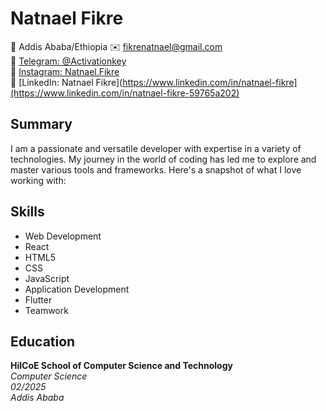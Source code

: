 # Natnael Fikre

📍 Addis Ababa/Ethiopia 
✉️ fikrenatnael@gmail.com  
📱 [Telegram: @Activationkey](https://t.me/Activationkey)  
📸 [Instagram: Natnael.Fikre](https://www.instagram.com/Natnael.Fikre)  
🔗 [LinkedIn: Natnael Fikre](https://www.linkedin.com/in/natnael-fikre](https://www.linkedin.com/in/natnael-fikre-59765a202)

## Summary

I am a passionate and versatile developer with expertise in a variety of technologies. My journey in the world of coding has led me to explore and master various tools and frameworks. Here's a snapshot of what I love working with:

## Skills

- Web Development
- React
- HTML5
- CSS
- JavaScript
- Application Development
- Flutter
- Teamwork

## Education

**HilCoE School of Computer Science and Technology**  
*Computer Science*  
*02/2025*  
*Addis Ababa*


